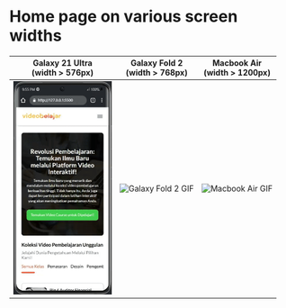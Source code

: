 # Home page on various screen widths

| Galaxy 21 Ultra <br />(width > 576px)  | Galaxy Fold 2 <br />(width > 768px) | Macbook Air <br />(width > 1200px) |
|----------------------------------|-------------------------------|------------------------------|
| <div align="center"><img src="/home-page/img/videobelajar-home-page-galaxy21ultra.gif" width="175" alt="Galaxy 21 Ultra GIF" /></div> | <div align="center"><img src="/home-page/img/videobelajar-home-page-galaxyFoldTwo.gif" width="275" alt="Galaxy Fold 2 GIF"></div> | <div align="center"><img src="/home-page/img/videobelajar-home-page-macbookAir.gif" width="375" alt="Macbook Air GIF"></div> |

